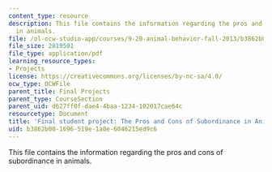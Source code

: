 ```yaml
---
content_type: resource
description: This file contains the information regarding the pros and cons of subordinance
  in animals.
file: /ol-ocw-studio-app/courses/9-20-animal-behavior-fall-2013/b3862b001696519e1a0e6046215ed9c6_MIT9_20F13_Montano_Bailey.pdf
file_size: 2819501
file_type: application/pdf
learning_resource_types:
- Projects
license: https://creativecommons.org/licenses/by-nc-sa/4.0/
ocw_type: OCWFile
parent_title: Final Projects
parent_type: CourseSection
parent_uid: d627ff0f-dae4-4baa-1234-102017cae64c
resourcetype: Document
title: 'Final student project: The Pros and Cons of Subordinance in Animals'
uid: b3862b00-1696-519e-1a0e-6046215ed9c6
---
```

This file contains the information regarding the pros and cons of subordinance in animals.